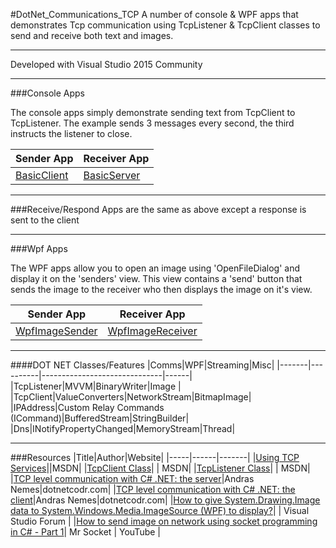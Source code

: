 #DotNet_Communications_TCP
A number of console & WPF apps that demonstrates Tcp communication using TcpListener & TcpClient classes to send and receive both text and images.

---

Developed with Visual Studio 2015 Community

---

###Console Apps

The console apps simply demonstrate sending text from TcpClient to TcpListener. The example sends 3 messages every second, the third instructs the listener to close.

|Sender App| Receiver App|
|----------|-------------|
|[BasicClient](https://github.com/Apollo013/CSharp_Communications_TCP/blob/master/BasicClient/Program.cs)|[BasicServer](https://github.com/Apollo013/CSharp_Communications_TCP/blob/master/BasicServer/Program.cs)|

---

###Receive/Respond Apps are the same as above except a response is sent to the client

---

###Wpf Apps

The WPF apps allow you to open an image using 'OpenFileDialog' and display it on the 'senders' view. This view contains a 'send' button that sends the image to the receiver who then displays the image on it's view.

|Sender App| Receiver App|
|----------|-------------|
|[WpfImageSender](https://github.com/Apollo013/CSharp_Communications_TCP/blob/master/WpfImageSender/ViewModels/ImageViewModel.cs)|[WpfImageReceiver](https://github.com/Apollo013/CSharp_Communications_TCP/blob/master/WpfImageReceiver/ViewModels/ImageViewModel.cs)|


---

####DOT NET Classes/Features
|Comms|WPF|Streaming|Misc|
|-------|----------|------------------------------|------|
|TcpListener|MVVM|BinaryWriter|Image |
|TcpClient|ValueConverters|NetworkStream|BitmapImage|
|IPAddress|Custom Relay Commands (ICommand)|BufferedStream|StringBuilder|
|Dns|INotifyPropertyChanged|MemoryStream|Thread|

---

###Resources
|Title|Author|Website|
|-----|------|-------|
|[Using TCP Services](https://msdn.microsoft.com/en-us/library/k8azesy5(v=vs.110).aspx)||MSDN|
|[TcpClient Class](https://msdn.microsoft.com/en-us/library/system.net.sockets.tcpclient(v=vs.110).aspx)| | MSDN|
|[TcpListener Class](https://msdn.microsoft.com/en-us/library/system.net.sockets.tcplistener(v=vs.110).aspx)| | MSDN|
|[TCP level communication with C# .NET: the server](https://dotnetcodr.com/2016/03/02/tcp-level-communication-with-c-net-the-server/)|Andras Nemes|dotnetcodr.com|
|[TCP level communication with C# .NET: the client](https://dotnetcodr.com/2016/03/10/tcp-level-communication-with-c-net-the-client/)|Andras Nemes|dotnetcodr.com|
|[How to give System.Drawing.Image data to System.Windows.Media.ImageSource (WPF) to display?](https://social.msdn.microsoft.com/Forums/vstudio/en-US/833ca60f-6a11-4836-bb2b-ef779dfe3ff0/how-to-give-systemdrawingimage-data-to-systemwindowsmediaimagesource-wpf-to-display?forum=wpf)| | Visual Studio Forum |
|[How to send image on network using socket programming in C# - Part 1](https://www.youtube.com/watch?v=_AXVfzoWnks)| Mr Socket | YouTube |

